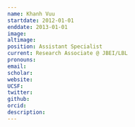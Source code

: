 ```yaml
---
name: Khanh Vuu
startdate: 2012-01-01
enddate: 2013-01-01
image:
altimage:
position: Assistant Specialist
current: Research Associate @ JBEI/LBL
pronouns:
email:
scholar:
website:
UCSF:
twitter:
github:
orcid:
description:
---
```

